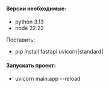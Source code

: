 
#### Версии необходимые:
- python 3.13
- node 22.22

Поставить:
- pip install fastapi uvicorn[standard]

#### Запускать проект:
- uvicorn main:app --reload